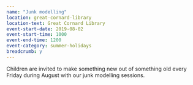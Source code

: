 ```yaml
---
name: "Junk modelling"
location: great-cornard-library
location-text: Great Cornard Library
event-start-date: 2019-08-02
event-start-time: 1000
event-end-time: 1200
event-category: summer-holidays
breadcrumb: y
---
```


Children are invited to make something new out of something old every Friday during August with our junk modelling sessions.
